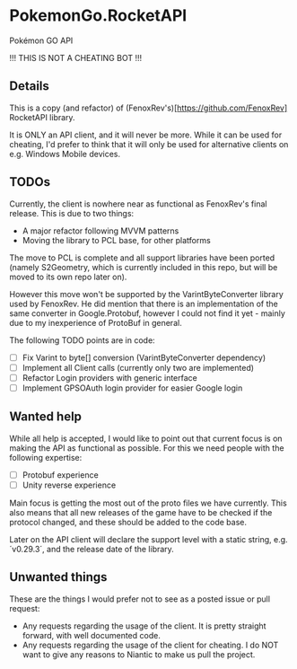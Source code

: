 # PokemonGo.RocketAPI
Pokémon GO API

!!! THIS IS NOT A CHEATING BOT !!!

## Details

This is a copy (and refactor) of (FenoxRev's)[https://github.com/FenoxRev] RocketAPI library.

It is ONLY an API client, and it will never be more. While it can be used for cheating, I'd prefer to think that it will only be used for alternative clients on e.g. Windows Mobile devices.


## TODOs

Currently, the client is nowhere near as functional as FenoxRev's final release. This is due to two things:

 - A major refactor following MVVM patterns
 - Moving the library to PCL base, for other platforms
 
The move to PCL is complete and all support libraries have been ported (namely S2Geometry, which is currently included in this repo, but will be moved to its own repo later on).

However this move won't be supported by the VarintByteConverter library used by FenoxRev. He did mention that there is an implementation of the same converter in Google.Protobuf, however I could not find it yet - mainly due to my inexperience of ProtoBuf in general.

The following TODO points are in code:

 - [ ] Fix Varint to byte[] conversion (VarintByteConverter dependency)
 - [ ] Implement all Client calls (currently only two are implemented)
 - [ ] Refactor Login providers with generic interface
 - [ ] Implement GPSOAuth login provider for easier Google login
 
## Wanted help

While all help is accepted, I would like to point out that current focus is on making the API as functional as possible. For this we need people with the following expertise:

 - [ ] Protobuf experience
 - [ ] Unity reverse experience
 
Main focus is getting the most out of the proto files we have currently. This also means that all new releases of the game have to be checked if the protocol changed, and these should be added to the code base.

Later on the API client will declare the support level with a static string, e.g. ´v0.29.3´, and the release date of the library.


## Unwanted things

These are the things I would prefer not to see as a posted issue or pull request:

 - Any requests regarding the usage of the client. It is pretty straight forward, with well documented code.
 - Any requests regarding the usage of the client for cheating. I do NOT want to give any reasons to Niantic to make us pull the project. 
 

